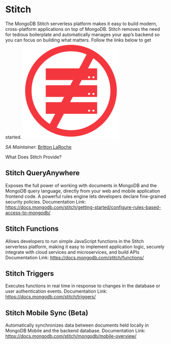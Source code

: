 # Stitch

The MongoDB Stitch serverless platform makes it easy to build modern, cross-platform applications on top of MongoDB. Stitch removes the need for tedious boilerplate and automatically manages your app’s backend so you can focus on building what matters. Follow the links below to get started.
![Serverless](img/serverless.png "Serverless")

_SA Maintainer_: [Britton LaRoche](mailto:britton.laroche@mongodb.com)

What Does Stitch Provide?

## Stitch QueryAnywhere

Exposes the full power of working with documents in MongoDB and the MongoDB query language, directly from your web and mobile application frontend code. A powerful rules engine lets developers declare fine-grained security policies. 
Documentation Link: https://docs.mongodb.com/stitch/getting-started/configure-rules-based-access-to-mongodb/

## Stitch Functions

Allows developers to run simple JavaScript functions in the Stitch serverless platform, making it easy to implement application logic, securely integrate with cloud services and microservices, and build APIs
Documentation Link: https://docs.mongodb.com/stitch/functions/

## Stitch Triggers

Executes functions in real time in response to changes in the database or user authentication events.
Documentation Link: https://docs.mongodb.com/stitch/triggers/

## Stitch Mobile Sync (Beta)

Automatically synchronizes data between documents held locally in MongoDB Mobile and the backend database.
Documentation Link: https://docs.mongodb.com/stitch/mongodb/mobile-overview/
